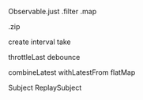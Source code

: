 Observable.just
.filter
.map

.zip

create
interval
take

throttleLast
debounce

combineLatest
withLatestFrom
flatMap

Subject
ReplaySubject


